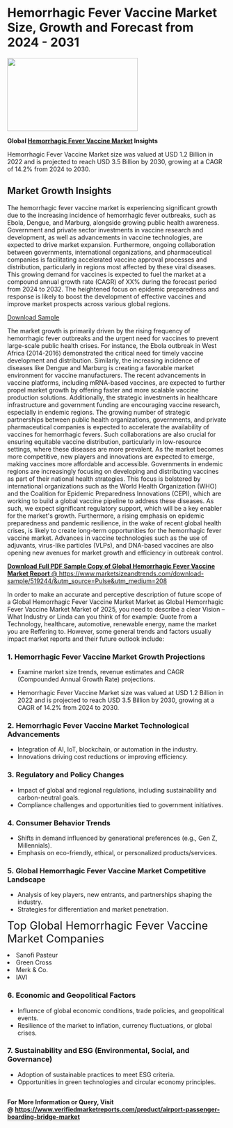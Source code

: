 <H1>Hemorrhagic Fever Vaccine Market Size, Growth and Forecast from 2024 - 2031</H1><img class="aligncenter size-medium wp-image-584254" src="https://thirdeyenews.in/wp-content/uploads/2024/09/Global-Market-Research-300x168.jpeg" alt="" width="300" height="168" /><p><strong>Global&nbsp;<a href="https://www.marketsizeandtrends.com/download-sample/519244/&amp;utm_source=Pulse&amp;utm_medium=208">Hemorrhagic Fever Vaccine Market</a> Insights</strong></p><p>Hemorrhagic Fever Vaccine Market size was valued at USD 1.2 Billion in 2022 and is projected to reach USD 3.5 Billion by 2030, growing at a CAGR of 14.2% from 2024 to 2030.</p><p><h2>Market Growth Insights</h2> <p>The hemorrhagic fever vaccine market is experiencing significant growth due to the increasing incidence of hemorrhagic fever outbreaks, such as Ebola, Dengue, and Marburg, alongside growing public health awareness. Government and private sector investments in vaccine research and development, as well as advancements in vaccine technologies, are expected to drive market expansion. Furthermore, ongoing collaboration between governments, international organizations, and pharmaceutical companies is facilitating accelerated vaccine approval processes and distribution, particularly in regions most affected by these viral diseases. This growing demand for vaccines is expected to fuel the market at a compound annual growth rate (CAGR) of XX% during the forecast period from 2024 to 2032. The heightened focus on epidemic preparedness and response is likely to boost the development of effective vaccines and improve market prospects across various global regions.</p> <p><a href="#">Download Sample</a></p> <p>The market growth is primarily driven by the rising frequency of hemorrhagic fever outbreaks and the urgent need for vaccines to prevent large-scale public health crises. For instance, the Ebola outbreak in West Africa (2014-2016) demonstrated the critical need for timely vaccine development and distribution. Similarly, the increasing incidence of diseases like Dengue and Marburg is creating a favorable market environment for vaccine manufacturers. The recent advancements in vaccine platforms, including mRNA-based vaccines, are expected to further propel market growth by offering faster and more scalable vaccine production solutions. Additionally, the strategic investments in healthcare infrastructure and government funding are encouraging vaccine research, especially in endemic regions. The growing number of strategic partnerships between public health organizations, governments, and private pharmaceutical companies is expected to accelerate the availability of vaccines for hemorrhagic fevers. Such collaborations are also crucial for ensuring equitable vaccine distribution, particularly in low-resource settings, where these diseases are more prevalent. As the market becomes more competitive, new players and innovations are expected to emerge, making vaccines more affordable and accessible. Governments in endemic regions are increasingly focusing on developing and distributing vaccines as part of their national health strategies. This focus is bolstered by international organizations such as the World Health Organization (WHO) and the Coalition for Epidemic Preparedness Innovations (CEPI), which are working to build a global vaccine pipeline to address these diseases. As such, we expect significant regulatory support, which will be a key enabler for the market's growth. Furthermore, a rising emphasis on epidemic preparedness and pandemic resilience, in the wake of recent global health crises, is likely to create long-term opportunities for the hemorrhagic fever vaccine market. Advances in vaccine technologies such as the use of adjuvants, virus-like particles (VLPs), and DNA-based vaccines are also opening new avenues for market growth and efficiency in outbreak control. <p><a href="#"></p><p><span class=""><strong>Download Full PDF Sample Copy of Global Hemorrhagic Fever Vaccine Market Report</strong> @ <a href="https://www.marketsizeandtrends.com/download-sample/519244/&amp;utm_source=Pulse&amp;utm_medium=208" target="_blank">https://www.marketsizeandtrends.com/download-sample/519244/&amp;utm_source=Pulse&amp;utm_medium=208</a></span></p><p>In order to make an accurate and perceptive description of future scope of a Global&nbsp;Hemorrhagic Fever Vaccine Market Market as Global&nbsp;Hemorrhagic Fever Vaccine Market Market of 2025, you need to describe a clear Vision &ndash; What Industry or Linda can you think of for example: Quote from a Technology, healthcare, automotive, renewable energy, name the market you are Reffering to. However, some general trends and factors usually impact market reports and their future outlook include:</p><h3>1.&nbsp;<strong>Hemorrhagic Fever Vaccine Market Growth Projections</strong></h3><ul><li>Examine market size trends, revenue estimates and CAGR (Compounded Annual Growth Rate) projections.</li><li><p>Hemorrhagic Fever Vaccine Market size was valued at USD 1.2 Billion in 2022 and is projected to reach USD 3.5 Billion by 2030, growing at a CAGR of 14.2% from 2024 to 2030.</p></li></ul><h3>2.&nbsp;<strong>Hemorrhagic Fever Vaccine Market Technological Advancements</strong></h3><ul><li>Integration of AI, IoT, blockchain, or automation in the industry.</li><li>Innovations driving cost reductions or improving efficiency.</li></ul><h3>3.&nbsp;<strong>Regulatory and Policy Changes</strong></h3><ul><li>Impact of global and regional regulations, including sustainability and carbon-neutral goals.</li><li>Compliance challenges and opportunities tied to government initiatives.</li></ul><h3>4.&nbsp;<strong>Consumer Behavior Trends</strong></h3><ul><li>Shifts in demand influenced by generational preferences (e.g., Gen Z, Millennials).</li><li>Emphasis on eco-friendly, ethical, or personalized products/services.</li></ul><h3>5.&nbsp;<strong>Global Hemorrhagic Fever Vaccine Market Competitive Landscape</strong></h3><ul><li>Analysis of key players, new entrants, and partnerships shaping the industry.</li><li>Strategies for differentiation and market penetration.</li></ul><p data-pm-slice="1 1 []"><span style="color: inherit; font-family: inherit; font-size: 25px;">Top Global Hemorrhagic Fever Vaccine Market Companies</span></p><div class="" data-test-id=""><p><li>Sanofi Pasteur</li><li> Green Cross</li><li> Merk & Co.</li><li> IAVI</li></p></div><h3>6.&nbsp;<strong>Economic and Geopolitical Factors</strong></h3><ul><li>Influence of global economic conditions, trade policies, and geopolitical events.</li><li>Resilience of the market to inflation, currency fluctuations, or global crises.</li></ul><h3>7.&nbsp;<strong>Sustainability and ESG (Environmental, Social, and Governance)</strong></h3><ul><li>Adoption of sustainable practices to meet ESG criteria.</li><li>Opportunities in green technologies and circular economy principles.</li></ul><h2><strong style="font-size: 14px;">For More Information or Query, Visit @&nbsp;</strong><a style="background-color: #ffffff; font-size: 14px;" href="https://www.marketsizeandtrends.com/report/hemorrhagic-fever-vaccine-market/" target="_blank">https://www.verifiedmarketreports.com/product/airport-passenger-boarding-bridge-market</a></h2>
